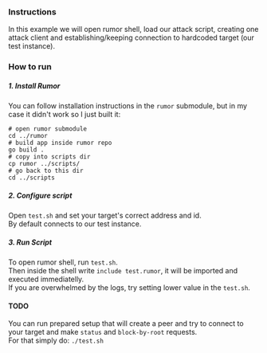 ### Instructions
In this example we will open rumor shell, load our attack script, creating one attack client and establishing/keeping connection to hardcoded target (our test instance).

### How to run
##### 1. Install Rumor
You can follow installation instructions in the `rumor` submodule, but in my case it didn't work so I just built it:
```shell
# open rumor submodule
cd ../rumor
# build app inside rumor repo
go build .
# copy into scripts dir
cp rumor ../scripts/
# go back to this dir
cd ../scripts
```

##### 2. Configure script
Open `test.sh` and set your target's correct address and id.  
By default connects to our test instance.

##### 3. Run Script
To open rumor shell, run `test.sh`.  
Then inside the shell write `include test.rumor`, it will be imported and executed immediatelly.  
If you are overwhelmed by the logs, try setting lower value in the `test.sh`.

#### TODO
You can run prepared setup that will create a peer and try to connect to your target and make `status` and `block-by-root` requests.  
For that simply do:
`./test.sh`
  

